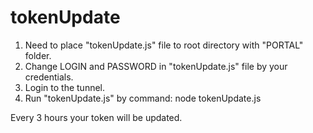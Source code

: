 # tokenUpdate

1. Need to place "tokenUpdate.js" file to root directory with "PORTAL" folder.
2. Change LOGIN and PASSWORD in "tokenUpdate.js" file by your credentials.
3. Login to the tunnel.
4. Run "tokenUpdate.js" by command:
    node tokenUpdate.js

Every 3 hours your token will be updated.